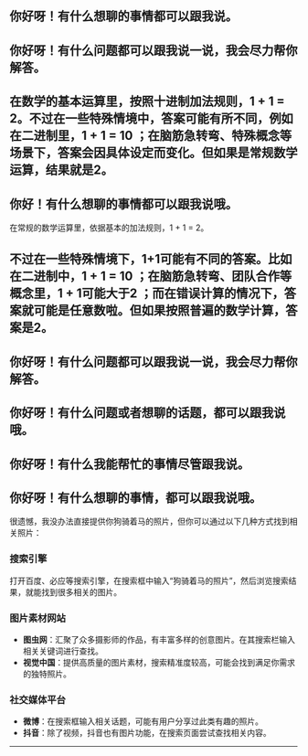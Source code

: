 你好呀！有什么想聊的事情都可以跟我说。 
---
你好呀！有什么问题都可以跟我说一说，我会尽力帮你解答。 
---
在数学的基本运算里，按照十进制加法规则，1 + 1 = 2。不过在一些特殊情境中，答案可能有所不同，例如在二进制里，1 + 1 = 10 ；在脑筋急转弯、特殊概念等场景下，答案会因具体设定而变化。但如果是常规数学运算，结果就是2。 
---
你好！有什么想聊的事情都可以跟我说哦。 
---
在常规的数学运算里，依据基本的加法规则，1 + 1 = 2。

不过在一些特殊情境下，1+1可能有不同的答案。比如在二进制中，1 + 1 = 10 ；在脑筋急转弯、团队合作等概念里，1 + 1可能大于2 ；而在错误计算的情况下，答案就可能是任意数啦。但如果按照普遍的数学计算，答案是2。 
---
你好呀！有什么问题都可以跟我说一说，我会尽力帮你解答。 
---
你好呀！有什么问题或者想聊的话题，都可以跟我说哦。 
---
你好呀！有什么我能帮忙的事情尽管跟我说。 
---
你好呀！有什么想聊的事情，都可以跟我说哦。 
---
很遗憾，我没办法直接提供你狗骑着马的照片，但你可以通过以下几种方式找到相关照片：

### 搜索引擎
打开百度、必应等搜索引擎，在搜索框中输入“狗骑着马的照片”，然后浏览搜索结果，就能找到很多相关的图片。

### 图片素材网站
- **图虫网**：汇聚了众多摄影师的作品，有丰富多样的创意图片。在其搜索栏输入相关关键词进行查找。
- **视觉中国**：提供高质量的图片素材，搜索精准度较高，可能会找到满足你需求的独特照片。

### 社交媒体平台
- **微博**：在搜索框输入相关话题，可能有用户分享过此类有趣的照片。
- **抖音**：除了视频，抖音也有图片功能，在搜索页面尝试查找相关内容。 
---
